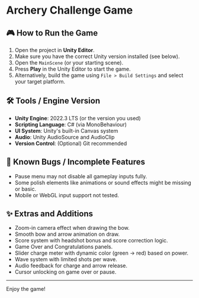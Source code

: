# Archery Challenge Game

## 🎮 How to Run the Game

1. Open the project in **Unity Editor**.
2. Make sure you have the correct Unity version installed (see below).
3. Open the `MainScene` (or your starting scene).
4. Press **Play** in the Unity Editor to start the game.
5. Alternatively, build the game using `File > Build Settings` and select your target platform.

## 🛠️ Tools / Engine Version

- **Unity Engine**: 2022.3 LTS (or the version you used)
- **Scripting Language**: C# (via MonoBehaviour)
- **UI System**: Unity's built-in Canvas system
- **Audio**: Unity AudioSource and AudioClip
- **Version Control**: (Optional) Git recommended

## 🐞 Known Bugs / Incomplete Features

- Pause menu may not disable all gameplay inputs fully.
- Some polish elements like animations or sound effects might be missing or basic.
- Mobile or WebGL input support not tested.

## ✨ Extras and Additions

- Zoom-in camera effect when drawing the bow.
- Smooth bow and arrow animation on draw.
- Score system with headshot bonus and score correction logic.
- Game Over and Congratulations panels.
- Slider charge meter with dynamic color (green → red) based on power.
- Wave system with limited shots per wave.
- Audio feedback for charge and arrow release.
- Cursor unlocking on game over or pause.

---

Enjoy the game!


